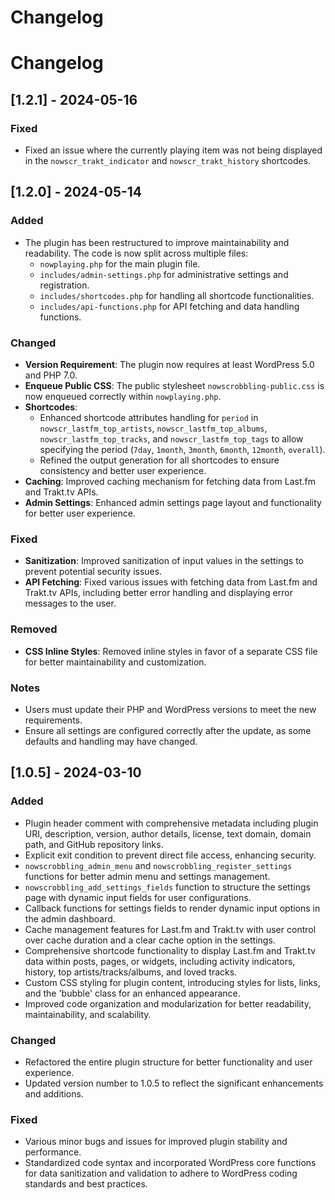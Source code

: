 # Changelog

# Changelog

## [1.2.1] - 2024-05-16

### Fixed
- Fixed an issue where the currently playing item was not being displayed in the `nowscr_trakt_indicator` and `nowscr_trakt_history` shortcodes.

## [1.2.0] - 2024-05-14
### Added
- The plugin has been restructured to improve maintainability and readability. The code is now split across multiple files:
  - `nowplaying.php` for the main plugin file.
  - `includes/admin-settings.php` for administrative settings and registration.
  - `includes/shortcodes.php` for handling all shortcode functionalities.
  - `includes/api-functions.php` for API fetching and data handling functions.

### Changed
- **Version Requirement**: The plugin now requires at least WordPress 5.0 and PHP 7.0.
- **Enqueue Public CSS**: The public stylesheet `nowscrobbling-public.css` is now enqueued correctly within `nowplaying.php`.
- **Shortcodes**:
  - Enhanced shortcode attributes handling for `period` in `nowscr_lastfm_top_artists`, `nowscr_lastfm_top_albums`, `nowscr_lastfm_top_tracks`, and `nowscr_lastfm_top_tags` to allow specifying the period (`7day`, `1month`, `3month`, `6month`, `12month`, `overall`).
  - Refined the output generation for all shortcodes to ensure consistency and better user experience.
- **Caching**: Improved caching mechanism for fetching data from Last.fm and Trakt.tv APIs.
- **Admin Settings**: Enhanced admin settings page layout and functionality for better user experience.

### Fixed
- **Sanitization**: Improved sanitization of input values in the settings to prevent potential security issues.
- **API Fetching**: Fixed various issues with fetching data from Last.fm and Trakt.tv APIs, including better error handling and displaying error messages to the user.

### Removed
- **CSS Inline Styles**: Removed inline styles in favor of a separate CSS file for better maintainability and customization.

### Notes
- Users must update their PHP and WordPress versions to meet the new requirements.
- Ensure all settings are configured correctly after the update, as some defaults and handling may have changed.

## [1.0.5] - 2024-03-10

### Added
- Plugin header comment with comprehensive metadata including plugin URI, description, version, author details, license, text domain, domain path, and GitHub repository links.
- Explicit exit condition to prevent direct file access, enhancing security.
- `nowscrobbling_admin_menu` and `nowscrobbling_register_settings` functions for better admin menu and settings management.
- `nowscrobbling_add_settings_fields` function to structure the settings page with dynamic input fields for user configurations.
- Callback functions for settings fields to render dynamic input options in the admin dashboard.
- Cache management features for Last.fm and Trakt.tv with user control over cache duration and a clear cache option in the settings.
- Comprehensive shortcode functionality to display Last.fm and Trakt.tv data within posts, pages, or widgets, including activity indicators, history, top artists/tracks/albums, and loved tracks.
- Custom CSS styling for plugin content, introducing styles for lists, links, and the 'bubble' class for an enhanced appearance.
- Improved code organization and modularization for better readability, maintainability, and scalability.

### Changed
- Refactored the entire plugin structure for better functionality and user experience.
- Updated version number to 1.0.5 to reflect the significant enhancements and additions.

### Fixed
- Various minor bugs and issues for improved plugin stability and performance.
- Standardized code syntax and incorporated WordPress core functions for data sanitization and validation to adhere to WordPress coding standards and best practices.
